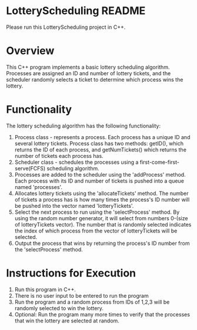 # LotteryScheduling README

Please run this LotteryScheduling project in C++.

# Overview

This C++ program implements a basic lottery scheduling algorithm. Processes are assigned an ID and number of lottery tickets, and the scheduler randomly selects a ticket to determine which process wins the lottery. 

# Functionality
The lottery scheduling algorithm has the following functionality:
1. Process class - represents a process. Each process has a unique ID and several lottery tickets. Process class has two methods: getID(), which returns the ID of each process, and getNumTickets() which returns the number of tickets each process has.
2. Scheduler class - schedules the processes using a first-come-first-serve(FCFS) scheduling algorithm.
3. Processes are added to the scheduler using the 'addProcess' method. Each process with its ID and number of tickets is pushed into a queue named 'processes'.
4. Allocates lottery tickets using the 'allocateTickets' method. The number of tickets a process has is how many times the process's ID number will be pushed into the vector named 'lotteryTickets'.
5. Select the next process to run using the 'selectProcess' method. By using the random number generator, it will select from numbers 0-(size of lotteryTickets vector). The number that is randomly selected indicates the index of which process from the vector of lotteryTickets will be selected.
6. Output the process that wins by returning the process's ID number from the 'selectProcess' method.

   
# Instructions for Execution
1. Run this program in C++.
2. There is no user input to be entered to run the program
3. Run the program and a random process from IDs of 1,2,3 will be randomly selected to win the lottery.
4. Optional: Run the program many more times to verify that the processes that win the lottery are selected at random.
